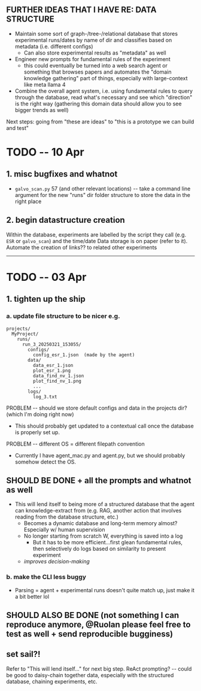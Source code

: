 ## FURTHER IDEAS THAT I HAVE RE: DATA STRUCTURE
- Maintain some sort of graph-/tree-/relational database that stores experimental runs/dates by name of dir and classifies based on metadata (i.e. different configs)
  - Can also store experimental results as "metadata" as well  
- Engineer new prompts for fundamental rules of the experiment
  - this could eventually be turned into a web search agent or something that browses papers and automates the "domain knowledge gathering" part of things, especially with large-context like meta llama 4
- Combine the overall agent system, i.e. using fundamental rules to query through the database, read what's necessary and see which "direction" is the right way (gathering this domain data should allow you to see bigger trends as well)

Next steps: going from "these are ideas" to "this is a prototype we can build and test"

# TODO -- 10 Apr
## 1. misc bugfixes and whatnot
- `galvo_scan.py` 57 (and other relevant locations) -- take a command line argument for the new "runs" dir folder structure to store the data in the right place

## 2. begin datastructure creation
Within the database, experiments are labelled by the script they call (e.g. `ESR` or `galvo_scan`) and the time/date
Data storage is on paper (refer to it).
Automate the creation of links?? to related other experiments

___

# TODO -- 03 Apr 
## 1. tighten up the ship
### a. update file structure to be nicer e.g.
```
projects/
  MyProject/
    runs/
      run_3_20250321_153055/
        configs/
          config_esr_1.json  (made by the agent)
        data/
          data_esr_1.json
          plot_esr_1.png
          data_find_nv_1.json
          plot_find_nv_1.png
          ...
        logs/
          log_3.txt
```

PROBLEM -- should we store default configs and data in the projects dir? (which I'm doing right now)
- This should probably get updated to a contextual call once the database is properly set up.

PROBLEM -- different OS = different filepath convention
- Currently I have agent_mac.py and agent.py, but we should probably somehow detect the OS.
## **SHOULD BE DONE** + all the prompts and whatnot as well

- This will lend itself to being more of a structured database that the agent can knowledge-extract from (e.g. RAG, another action that involves reading from the database structure, etc.)
    - Becomes a dynamic database and long-term memory almost? Especially w/ human supervision
    - No longer starting from scratch W, everything is saved into a log
        - But it has to be more efficient...first glean fundamental rules, then selectively do logs based on similarity to present experiment
    - *improves decision-making*

### b. make the CLI less buggy
- Parsing = agent + experimental runs doesn't quite match up, just make it a bit better lol

## **SHOULD ALSO BE DONE** (not something I can reproduce anymore, @Ruolan please feel free to test as well + send reproducible bugginess)

## set sail?!
Refer to "This will lend itself..." for next big step.
ReAct prompting? -- could be good to daisy-chain together data, especially with the structured database, chaining experiments, etc.
